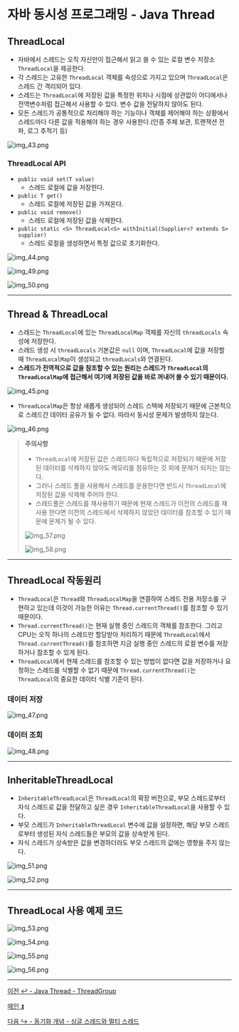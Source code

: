 # 자바 동시성 프로그래밍 - Java Thread

## ThreadLocal

- 자바에서 스레드는 오직 자신만이 접근해서 읽고 쓸 수 있는 로컬 변수 저장소 `ThreadLocal`을 제공한다.
- 각 스레드는 고유한 `ThreadLocal` 객체를 속성으로 가지고 있으며 `ThreadLocal`은 스레드 간 격리되어 있다.
- 스레드는 `ThreadLocal`에 저장된 값을 특정한 위치나 시점에 상관없이 어디에서나 전역변수처럼 접근해서 사용할 수 있다. 변수 값을 전달하지 않아도 된다.
- 모든 스레드가 공통적으로 처리해야 하는 기능이나 객체를 제어해야 하는 상황에서 스레드마다 다른 값을 적용해야 하는 경우 사용한다.(인증 주체 보관, 트랜잭션 전파, 로그 추적기 등)

![img_43.png](image/img_43.png)

### ThreadLocal API

- `public void set(T value)`
  - 스레드 로컬에 값을 저장한다.
- `public T get()`
  - 스레드 로컬에 저장된 값을 가져온다.
- `public void remove()`
  - 스레드 로컬에 저장된 값을 삭제한다.
- `public static <S> ThreadLocal<S> withInitial(Supplier<? extends S> supplier)`
  - 스레드 로컬을 생성하면서 특정 값으로 초기화한다.

![img_44.png](image/img_44.png)

![img_49.png](image/img_49.png)

![img_50.png](image/img_50.png)

---

## Thread & ThreadLocal

- 스레드는 `ThreadLocal`에 있는 `ThreadLocalMap` 객체를 자신의 `threadLocals` 속성에 저장한다.
- 스레드 생성 시 `threadLocals` 기본값은 `null` 이며, `ThreadLocal`에 값을 저장할 때 `ThreadLocalMap`이 생성되고 `threadLocals`와 연결된다.
- **스레드가 전역적으로 값을 참조할 수 있는 원리는 스레드가 `ThreadLocal`의 `ThreadLocalMap`에 접근해서 여기에 저장된 값을 바로 꺼내어 쓸 수 있기 때문이다.**

![img_45.png](image/img_45.png)

- `ThreadLocalMap`은 항상 새롭게 생성되어 스레드 스택에 저장되기 때문에 근본적으로 스레드간 데이터 공유가 될 수 없다. 따라서 동시성 문제가 발생하지 않는다.

![img_46.png](image/img_46.png)

> **주의사항**
> - `ThreadLocal`에 저장된 값은 스레드마다 독립적으로 저장되기 때문에 저장된 데이터를 삭제하지 않아도 메모리를 점유하는 것 외에 문제가 되지는 않는다.
> - 그러나 스레드 풀을 사용해서 스레드를 운용한다면 반드시 `ThreadLocal`에 저장된 값을 삭제해 주어야 한다.
> - 스레드풀은 스레드를 재사용하기 때문에 현재 스레드가 이전의 스레드를 재사용 한다면 이전의 스레드에서 삭제하지 않았던 데이터를 참조할 수 있기 때문에 문제가 될 수 있다.
> 
> ![img_57.png](image/img_57.png)
> 
> ![img_58.png](image/img_58.png)

---

## ThreadLocal 작동원리

- `ThreadLocal`은 `Thread`와 `ThreadLocalMap`을 연결하여 스레드 전용 저장소를 구현하고 있는데 이것이 가능한 이유는 `Thread.currentThread()`를 참조할 수 있기 때문이다.
- `Thread.currentThread()`는 현재 실행 중인 스레드의 객체를 참조한다. 그리고 CPU는 오직 하나의 스레드만 할당받아 처리하기 때문에 `ThreadLocal`에서
  `Thread.currentThread()`를 참조하면 지금 실행 중인 스레드의 로컬 변수를 저장하거나 참조할 수 있게 된다.
- `ThreadLocal`에서 현재 스레드를 참조할 수 있는 방법이 없다면 값을 저장하거나 요청하는 스레드를 식별할 수 없기 때문에 `Thread.currentThread()`는 `ThreadLocal`의 중요한 데이터 식별 기준이 된다.

### 데이터 저장

![img_47.png](image/img_47.png)

### 데이터 조회

![img_48.png](image/img_48.png)

---

## InheritableThreadLocal

- `InheritableThreadLocal`은 `ThreadLocal`의 확장 버전으로, 부모 스레드로부터 자식 스레드로 값을 전달하고 싶은 경우 `InheritableThreadLocal`을 사용할 수 있다.
- 부모 스레드가 `InheritableThreadLocal` 변수에 값을 설정하면, 해당 부모 스레드로부터 생성된 자식 스레드들은 부모의 값을 상속받게 된다.
- 자식 스레드가 상속받은 값을 변경하더라도 부모 스레드의 값에는 영향을 주지 않는다.

![img_51.png](image/img_51.png)

![img_52.png](image/img_52.png)

---

## ThreadLocal 사용 예제 코드

![img_53.png](image/img_53.png)

![img_54.png](image/img_54.png)

![img_55.png](image/img_55.png)

![img_56.png](image/img_56.png)

---

[이전 ↩️ - Java Thread - ThreadGroup](https://github.com/genesis12345678/TIL/blob/main/Java/reactive/javathread/%ED%99%9C%EC%9A%A9/ThreadGroup.md)

[메인 ⏫](https://github.com/genesis12345678/TIL/blob/main/Java/reactive/Main.md)

[다음 ↪️ - 동기화 개념 - 싱글 스레드와 멀티 스레드](https://github.com/genesis12345678/TIL/blob/main/Java/reactive/synchronization/%EA%B0%9C%EB%85%90/singleMultiThread.md)